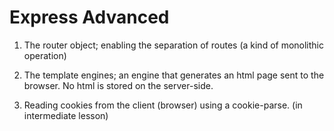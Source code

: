 # Express Advanced

1. The router object; enabling the separation of routes (a kind of monolithic operation)

2. The template engines; an engine that generates an html page sent to the browser. No html is stored on the server-side.

3. Reading cookies from the client (browser) using a cookie-parse. (in intermediate lesson)
